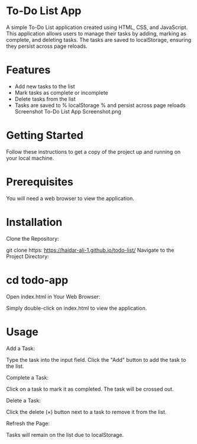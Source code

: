# To-Do List App
A simple To-Do List application created using HTML, CSS, and JavaScript. This application allows users to manage their tasks by adding, marking as complete, and deleting tasks. The tasks are saved to localStorage, ensuring they persist across page reloads.

# Features
* Add new tasks to the list
* Mark tasks as complete or incomplete
* Delete tasks from the list
* Tasks are saved to % localStorage % and persist across page reloads
Screenshot
To-Do List App Screenshot.png

# Getting Started
Follow these instructions to get a copy of the project up and running on your local machine.

# Prerequisites
You will need a web browser to view the application.

# Installation
Clone the Repository:

git clone https: https://haidar-ali-1.github.io/todo-list/
Navigate to the Project Directory:

# cd todo-app
Open index.html in Your Web Browser:

Simply double-click on index.html to view the application.

# Usage

Add a Task:

Type the task into the input field.
Click the "Add" button to add the task to the list.

Complete a Task:

Click on a task to mark it as completed. The task will be crossed out.

Delete a Task:

Click the delete (×) button next to a task to remove it from the list.

Refresh the Page:

Tasks will remain on the list due to localStorage.
